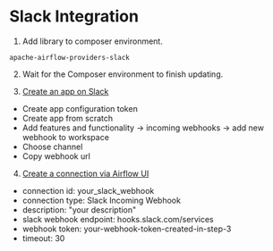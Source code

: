 # Slack Integration

1. Add library to composer environment.

`apache-airflow-providers-slack`

2. Wait for the Composer environment to finish updating.
   
3. [Create an app on Slack](https://api.slack.com/apps)
- Create app configuration token
- Create app from scratch
- Add features and functionality → incoming webhooks → add new webhook to workspace
- Choose channel
- Copy webhook url
 
4. [Create a connection via Airflow UI](https://airflow.apache.org/docs/apache-airflow/stable/howto/connection.html)

- connection id: your_slack_webhook
- connection type: Slack Incoming Webhook
- description: "your description"
- slack webhook endpoint: hooks.slack.com/services
- webhook token: your-webhook-token-created-in-step-3
- timeout: 30
